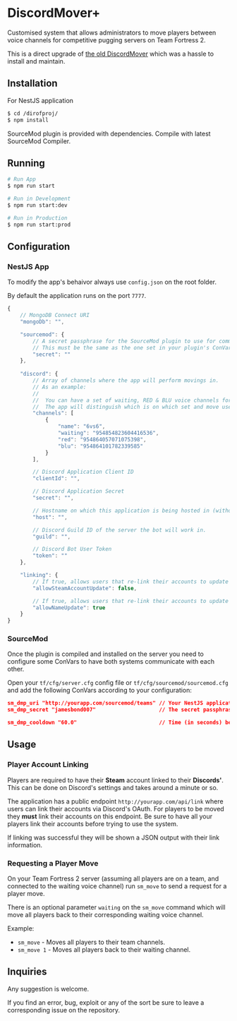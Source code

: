 # DiscordMover+

Customised system that allows administrators to move players between voice channels for competitive pugging servers on Team Fortress 2.

This is a direct upgrade of [the old DiscordMover](https://github.com/punteroo/DiscordTF2Mover) which was a hassle to install and maintain.

## Installation

For NestJS application

```bash
$ cd /dirofproj/
$ npm install
```

SourceMod plugin is provided with dependencies. Compile with latest SourceMod Compiler.

## Running

```bash
# Run App
$ npm run start

# Run in Development
$ npm run start:dev

# Run in Production
$ npm run start:prod
```

## Configuration

### NestJS App

To modify the app's behaivor always use `config.json` on the root folder.

By default the application runs on the port `7777`.

```js
{
    // MongoDB Connect URI
    "mongoDb": "",

    "sourcemod": {
        // A secret passphrase for the SourceMod plugin to use for communication with the app.
        // This must be the same as the one set in your plugin's ConVars.
        "secret": ""
    },
    
    "discord": {
        // Array of channels where the app will perform movings in.
        // As an example:
        //
        //  You can have a set of waiting, RED & BLU voice channels for 6vs6 pugs, and have another exact same set but for Highlander.
        //  The app will distinguish which is on which set and move users to the "format" corresponding channels.
        "channels": [
            {
                "name": "6vs6",
                "waiting": "954854823604416536",
                "red": "954864057071075398",
                "blu": "954864101782339585"
            }
        ],

        // Discord Application Client ID
        "clientId": "",

        // Discord Application Secret
        "secret": "",

        // Hostname on which this application is being hosted in (without leading /) (Ex: http://yourapp.com)
        "host": "",

        // Discord Guild ID of the server the bot will work in.
        "guild": "",

        // Discord Bot User Token
        "token": ""
    },

    "linking": {
        // If true, allows users that re-link their accounts to update the linked Steam account.
        "allowSteamAccountUpdate": false,

        // If true, allows users that re-link their accounts to update their name.
        "allowNameUpdate": true
    }
}
```

### SourceMod

Once the plugin is compiled and installed on the server you need to configure some ConVars to have both systems communicate with each other.

Open your `tf/cfg/server.cfg` config file or `tf/cfg/sourcemod/sourcemod.cfg` and add the following ConVars according to your configuration:

```json
sm_dmp_uri "http://yourapp.com/sourcemod/teams" // Your NestJS application's /sourcemod/teams endpoint (endpoint means add /sourcemod/teams to your app's hostname)
sm_dmp_secret "jamesbond007"                    // The secret passphrase defined in the config file. BOTH MUST match.

sm_dmp_cooldown "60.0"                          // Time (in seconds) between being able to run the !move command again on the server.
```

## Usage

### Player Account Linking

Players are required to have their **Steam** account linked to their **Discords'**. This can be done on Discord's settings and takes around a minute or so.

The application has a public endpoint `http://yourapp.com/api/link` where users can link their accounts via Discord's OAuth. For players to be moved they **must** link their accounts on this endpoint. Be sure to have all your players link their accounts before trying to use the system.

If linking was successful they will be shown a JSON output with their link information.

### Requesting a Player Move

On your Team Fortress 2 server (assuming all players are on a team, and connected to the waiting voice channel) run `sm_move` to send a request for a player move.

There is an optional parameter `waiting` on the `sm_move` command which will move all players back to their corresponding waiting voice channel.

Example:
- `sm_move` - Moves all players to their team channels.
- `sm_move 1` - Moves all players back to their waiting channel.

## Inquiries

Any suggestion is welcome.

If you find an error, bug, exploit or any of the sort be sure to leave a corresponding issue on the repository.